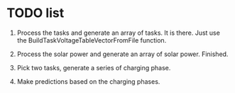 TODO list
=========

1. Process the tasks and generate an array of tasks.
   It is there. Just use the BuildTaskVoltageTableVectorFromFile function. 

2. Process the solar power and generate an array of solar power.
   Finished.	

3. Pick two tasks, generate a series of charging phase.
4. Make predictions based on the charging phases.
